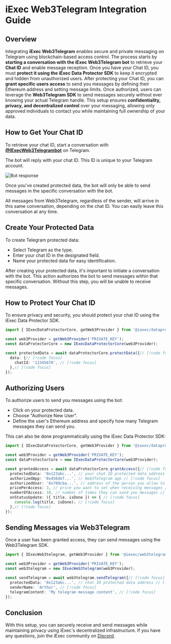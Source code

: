 # iExec Web3Telegram Integration Guide
## Overview

Integrating **iExec Web3Telegram** enables secure and private messaging on Telegram using blockchain-based access control. The process starts by **starting a conversation with the iExec Web3Telegram bot** to retrieve your **Chat ID** and enable message reception. Once you have your Chat ID, you must **protect it using the iExec Data Protector SDK** to keep it encrypted and hidden from unauthorized users. After protecting your Chat ID, you can **grant specific users access** to send you messages by defining their Ethereum address and setting message limits. Once authorized, users can leverage the **Web3Telegram SDK** to send messages securely without ever knowing your actual Telegram handle. This setup ensures **confidentiality, privacy, and decentralized control** over your messaging, allowing only approved individuals to contact you while maintaining full ownership of your data.
<!--
Try the demo of Web3telegram:

<a href="https://demo.iex.ec/pem" target="_blank" rel="noreferrer" class="link-as-block">
 ⚡Use case demo⚡ 
</a> 
-->
## How to Get Your Chat ID

To retrieve your chat ID, start a conversation with [**@IExecWeb3Telegrambot**](https://t.me/IExecWeb3TelegramBot) on Telegram.

The bot will reply with your chat ID. This ID is unique to your Telegram account.

![Bot response](/bot-response.png)

Once you've created protected data, the bot will only be able to send messages in the specific conversation with the bot.

All messages from Web3Telegram, regardless of the sender, will arrive in this same conversation, depending on the chat ID. You can easily leave this conversation at any time.

## Create Your Protected Data

To create Telegram protected data:

- Select Telegram as the type.
- Enter your chat ID in the designated field.
- Name your protected data for easy identification.

After creating your protected data, it's important to initiate a conversation with the bot. This action authorizes the bot to send messages within that specific conversation. Without this step, you will be unable to receive messages.

## How to Protect Your Chat ID

To ensure privacy and security, you should protect your chat ID using the iExec Data Protector SDK.

```ts twoslash
import { IExecDataProtectorCore, getWeb3Provider } from '@iexec/dataprotector';

const web3Provider = getWeb3Provider('PRIVATE_KEY');
const dataProtectorCore = new IExecDataProtectorCore(web3Provider);

const protectedData = await dataProtectorCore.protectData({// [!code focus]
  data: {// [!code focus]
    chatId: '12345678', // [!code focus]
  },// [!code focus]
});
```

## Authorizing Users

To authorize users to send you messages using the bot:

- Click on your protected data.
- Choose "Authorize New User".
- Define the user's Ethereum address and specify how many Telegram messages they can send you.

This can also be done programmatically using the iExec Data Protector SDK:

```ts twoslash
import { IExecDataProtectorCore, getWeb3Provider } from '@iexec/dataprotector';

const web3Provider = getWeb3Provider('PRIVATE_KEY');
const dataProtectorCore = new IExecDataProtectorCore(web3Provider);

const grantedAccess = await dataProtectorCore.grantAccess({// [!code focus]
  protectedData: '0x123abc...', // your chat ID protected data address // [!code focus]
  authorizedApp: '0x456def...', // Web3Telegram app // [!code focus]
  authorizedUser: '0x789cba...', // address of the person you allow to send you messages // [!code focus]
  pricePerAccess: 3, // price you want to set when receiving messages // [!code focus]
  numberOfAccess: 10, // number of times they can send you messages // [!code focus]
  onStatusUpdate: ({ title, isDone }) => { // [!code focus]
    console.log(title, isDone); // [!code focus]
  },// [!code focus]
});
```

## Sending Messages via Web3Telegram

Once a user has been granted access, they can send messages using the Web3Telegram SDK.

```ts twoslash
import { IExecWeb3telegram, getWeb3Provider } from '@iexec/web3telegram';

const web3Provider = getWeb3Provider('PRIVATE_KEY');
const web3telegram = new IExecWeb3telegram(web3Provider);

const sendTelegram = await web3telegram.sendTelegram({// [!code focus]
  protectedData: '0x123abc...', // chat ID protected data address // [!code focus]
  senderName: 'Arthur', // [!code focus]
  telegramContent: 'My telegram message content', // [!code focus]
});
```

## Conclusion

With this setup, you can securely receive and send messages while maintaining privacy using iExec's decentralized infrastructure. If you have any questions, join the iExec community on [Discord](https://discord.com/invite/pbt9m98wnU).
